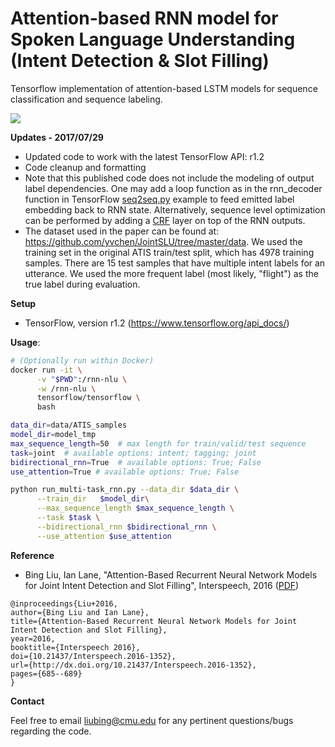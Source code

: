 Attention-based RNN model for Spoken Language Understanding (Intent Detection & Slot Filling)
==================
Tensorflow implementation of attention-based LSTM models for sequence classification and sequence labeling.

[![][travis-status-svg]][travis-build-status]

**Updates - 2017/07/29**
* Updated code to work with the latest TensorFlow API: r1.2
* Code cleanup and formatting
* Note that this published code does not include the modeling of output label dependencies. One may add a loop function as in the rnn_decoder function in TensorFlow <a href="https://github.com/tensorflow/tensorflow/blob/master/tensorflow/contrib/legacy_seq2seq/python/ops/seq2seq.py#L292" target="_blank">seq2seq.py</a> example to feed emitted label embedding back to RNN state. Alternatively, sequence level optimization can be performed by adding a <a href="https://github.com/tensorflow/tensorflow/tree/master/tensorflow/contrib/crf" target="_blank">CRF</a> layer on top of the RNN outputs.
* The dataset used in the paper can be found at: https://github.com/yvchen/JointSLU/tree/master/data. We used the training set in the original ATIS train/test split, which has 4978 training samples. There are 15 test samples that have multiple intent labels for an utterance. We used the more frequent label (most likely, "flight") as the true label during evaluation.  


**Setup**

* TensorFlow, version r1.2 (https://www.tensorflow.org/api_docs/)

**Usage**:
```bash
# (Optionally run within Docker)
docker run -it \
      -v "$PWD":/rnn-nlu \
      -w /rnn-nlu \
      tensorflow/tensorflow \
      bash

data_dir=data/ATIS_samples
model_dir=model_tmp
max_sequence_length=50  # max length for train/valid/test sequence
task=joint  # available options: intent; tagging; joint
bidirectional_rnn=True  # available options: True; False
use_attention=True # available options: True; False

python run_multi-task_rnn.py --data_dir $data_dir \
      --train_dir   $model_dir\
      --max_sequence_length $max_sequence_length \
      --task $task \
      --bidirectional_rnn $bidirectional_rnn \
      --use_attention $use_attention
```

**Reference**

* Bing Liu, Ian Lane, "Attention-Based Recurrent Neural Network Models for Joint Intent Detection and Slot Filling", Interspeech, 2016 (<a href="http://www.isca-speech.org/archive/Interspeech_2016/pdfs/1352.PDF" target="_blank">PDF</a>)

```
@inproceedings{Liu+2016,
author={Bing Liu and Ian Lane},
title={Attention-Based Recurrent Neural Network Models for Joint Intent Detection and Slot Filling},
year=2016,
booktitle={Interspeech 2016},
doi={10.21437/Interspeech.2016-1352},
url={http://dx.doi.org/10.21437/Interspeech.2016-1352},
pages={685--689}
}
```

**Contact** 

Feel free to email liubing@cmu.edu for any pertinent questions/bugs regarding the code. 

[travis-build-status]: https://travis-ci.com/OpenASR/rnn-nlu
[travis-status-svg]: https://travis-ci.com/OpenASR/rnn-nlu.svg?branch=master
